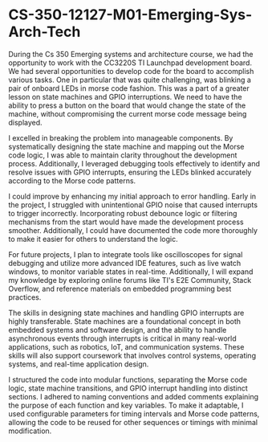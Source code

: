 # CS-350-12127-M01-Emerging-Sys-Arch-Tech

During the Cs 350 Emerging systems and architecture course, we had the opportunity to work with the CC3220S TI Launchpad development board. We had several opportunities to develop code for the board to accomplish various tasks. One in particular that was quite challenging, was blinking a pair of onboard LEDs in morse code fashion. This was a part of a greater lesson on state machines and GPIO interruptions. We need to have the ability to press a button on the board that would change the state of the machine, without compromising the current morse code message being displayed. 

I excelled in breaking the problem into manageable components. By systematically designing the state machine and mapping out the Morse code logic, I was able to maintain clarity throughout the development process. Additionally, I leveraged debugging tools effectively to identify and resolve issues with GPIO interrupts, ensuring the LEDs blinked accurately according to the Morse code patterns. 

I could improve by enhancing my initial approach to error handling. Early in the project, I struggled with unintentional GPIO noise that caused interrupts to trigger incorrectly. Incorporating robust debounce logic or filtering mechanisms from the start would have made the development process smoother. Additionally, I could have documented the code more thoroughly to make it easier for others to understand the logic. 

For future projects, I plan to integrate tools like oscilloscopes for signal debugging and utilize more advanced IDE features, such as live watch windows, to monitor variable states in real-time. Additionally, I will expand my knowledge by exploring online forums like TI's E2E Community, Stack Overflow, and reference materials on embedded programming best practices. 

The skills in designing state machines and handling GPIO interrupts are highly transferable. State machines are a foundational concept in both embedded systems and software design, and the ability to handle asynchronous events through interrupts is critical in many real-world applications, such as robotics, IoT, and communication systems. These skills will also support coursework that involves control systems, operating systems, and real-time application design. 

I structured the code into modular functions, separating the Morse code logic, state machine transitions, and GPIO interrupt handling into distinct sections. I adhered to naming conventions and added comments explaining the purpose of each function and key variables. To make it adaptable, I used configurable parameters for timing intervals and Morse code patterns, allowing the code to be reused for other sequences or timings with minimal modification. 

